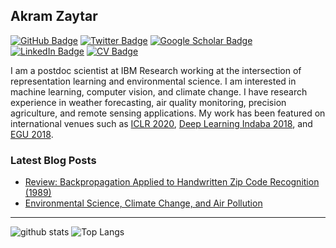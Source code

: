 ## Akram Zaytar

[![GitHub Badge](https://img.shields.io/github/followers/akramz?style=social)](https://github.com/akramz?tab=followers)
[![Twitter Badge](https://img.shields.io/twitter/follow/akramoz?style=social)](https://twitter.com/akramoz)
[![Google Scholar Badge](https://img.shields.io/badge/Google-Scholar-lightgrey)](https://scholar.google.com/citations?user=m1J5OaIAAAAJ&hl=en&authuser=1)
[![LinkedIn Badge](https://img.shields.io/badge/My-LinkedIn-blue)](https://www.linkedin.com/in/akramz/)
[![CV Badge](https://img.shields.io/badge/My-CV-critical)](https://www.notion.so/Resume-c2bda93fd82f462fb3982d31a7785aee)

I am a postdoc scientist at IBM Research working at the intersection of representation learning and environmental science. I am interested in machine learning, computer vision, and climate change. I have research experience in weather forecasting, air quality monitoring, precision agriculture, and remote sensing applications. My work has been featured on international venues such as [ICLR 2020](https://www.cv4gc.org/cv4a2020/), [Deep Learning Indaba 2018](https://deeplearningindaba.com/2020/), and [EGU 2018](https://meetingorganizer.copernicus.org/EGU2018/EGU2018-19766.pdf). 

<!-- --- -->
<!-- ### Open-source Projects -->
<!-- - **PROJECT CATEGORY:** [PROJECT-1](https://github.com/akramz/project-1) | [PROJECT-2](https://github.com/akramz/project-2). -->
<!-- --- -->

### Latest Blog Posts
<!-- HASHNODE:START -->
- [Review: Backpropagation Applied to Handwritten Zip Code Recognition (1989)](http://www.akramz.space/posts/digit_recognizer/)
- [Environmental Science, Climate Change, and Air Pollution](http://www.akramz.space/posts/environmental-science/)
<!-- HASHNODE:END -->
---


![github stats](https://github-readme-stats.vercel.app/api?username=akramz&show_icons=true)
![Top Langs](https://github-readme-stats.vercel.app/api/top-langs/?username=akramz&hide=css,html)
